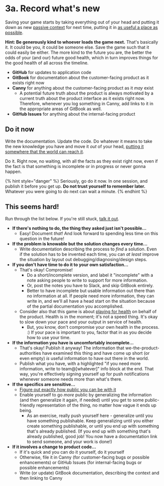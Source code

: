 # 3a. Record what's new

Saving your game starts by taking everything out of your head and putting it down as new [passive context](../1-load.md#passive-context) for next time, putting it in [as useful a place as possible](../../publishing.md).

**Hint: Be generously kind to whoever loads the game next.** That's basically it. It could be you, it could be someone else. Save the game such that it could easily be either. The more kind to the future you are, the better the odds of your (and our) future good health, which in turn improves things for the good health of all across the timeline.

* **GitHub** for updates to application code
* **GitBook** for documentation about the customer-facing product as it exists right now
* **Canny** for anything about the customer-facing product as it _may_ exist
  * A potential future truth about the product is always motivated by a current truth about the product interface as it exists right now. Therefore, whenever you log something in Canny, add links to it in the appropriate areas of GitBook as well.
* **GitHub Issues** for anything about the internal-facing product

## Do it now

Write the documentation. Update the code. Do whatever it means to take the new knowledge you have and move it _out_ of your head, [putting it somewhere that the world can reach it](../../publishing.md).

Do it. Right now, no waiting, with all the facts as they exist right now, even if the fact is that something is incomplete or in progress or never gonna happen.

{% hint style="danger" %}
Seriously, go do it now. In one session, and publish it before you get up. **Do not trust yourself to remember later.** Whatever you were going to do next can wait a minute.
{% endhint %}

## This seems hard!

Run through the list below. If you're still stuck, [talk it out](https://lightward.ai/).

* **If there's nothing to do, the thing they asked just isn't possible...**
  * Easy! Document _that_! And look forward to spending less time on this question in the future!
* **If the problem is knowable but the solution changes every time...**
  * Write documentation describing the process to _find_ a solution. Even if the solution has to be invented each time, you can _at least_ improve the situation by layout out debugging/diagnosing/design steps.&#x20;
* **If you don't have time to do it to your own satisfaction...**
  * That's okay! Compromise!
    * Do a short/incomplete version, and label it "incomplete" with a note asking people to write to support for more information.
    * Or, post the notes you have to Slack, and skip GitBook entirely.
    * Better to have incomplete but usable information out there than no information at all. If people need more information, they can write in, and we'll all have a head start on the situation because of the partial documentation you accomplished.
  * Consider also that this game is about [playing for health](../../priorities.md) on behalf of the product. Health is in the moment; it's not a speed thing. It's okay to slow down your pace and your output in service of health.
    * But, you know, don't compromise your own health in the process. :) If your pace is important to you, factor that in as you decide how to use your time.
* **If the information you have is uncomfortably incomplete...**
  * That's okay! Publish it anyway! The information that we-the-product-authorities have examined this thing and have come up short (or even empty) _is_ useful information to have out there in the world.
  * Publish what you have, with a highlighted "if you need more information, write to team@\[whatever]" info block at the end. That way, you're effectively signing yourself up for push notifications whenever someone needs more than what's there.
* **If the specifics are sensitive...**
  * [Figure out exactly how public you can be with it](../../publishing.md)
  * Enable yourself to go _more_ public by generalizing the information (and then generalize it again, if needed) until you get to some public-friendly representation of the thing, no matter how vague it ends up being.
    * As an exercise, really push yourself here - generalize until you have something publishable. Keep generalizing until you either create something publishable, or until you end up with something that's already published. (If you end up with something that's already published, good job! You now have a documentation link to send someone, and your work is done!)
* **If it involves a change to product code...**
  * If it's quick and you can do it yourself, do it yourself
  * Otherwise, file it in Canny (for customer-facing bugs or possible enhancements) or GitHub Issues (for internal-facing bugs or possible enhancements)
  * Write (or update) GitBook documentation, describing the context and then linking to Canny
